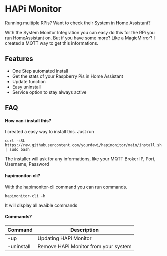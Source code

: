
# HAPi Monitor

Running multiple RPis? Want to check their System in Home Assistant?

With the System Monitor Integration you can easy do this for the RPi you run HomeAssistant on.
But if you have some more? Like a MagicMirror? I created a MQTT way to get this informations.




## Features

- One Step automated install
- Get the stats of your Raspberry Pis in Home Assistant
- Update function
- Easy uninstall
- Service option to stay always active

## FAQ

#### How can i install this?

I created a easy way to install this.
Just run
```
curl -sSL https://raw.githubusercontent.com/yourdawi/hapimonitor/main/install.sh | sudo bash
```
The installer will ask for any informations, like your MQTT Broker IP, Port, Username, Password
#### hapimonitor-cli?

With the hapimonitor-cli command you can run commands.
```
hapimonitor-cli -h
```
It will display all avaible commands

#### Commands?
| Command            | Description                                                                  |
|---------------------|------------------------------------------------------------------------------|
| -up            | Updating HAPi Monitor                                    |
| -uninstall           | Remove HAPi Monitor from your system                         |




